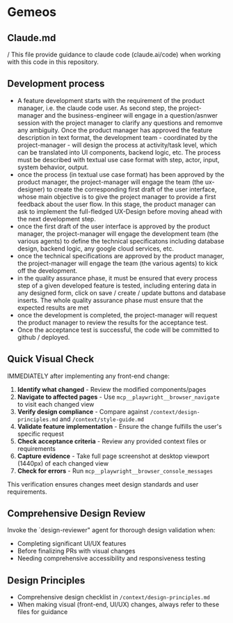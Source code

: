 # Gemeos

## Claude.md
/
This file provide guidance to claude code (claude.ai/code) when working with this code in this repository. 

## Development process
- A feature development starts with the requirement of the product manager, i.e. the claude code user. As second step, the project-manager and the business-engineer will engage in a question/asnwer session with the project manager to clarify any questions and remomve any ambiguity. Once the product manager has approved the feature description in text format, the development team - coordinated by the project-manager - will design the process at activity/task level, which can be translated into UI components, backend logic, etc. The process must be described with textual use case format with step, actor, input, system behavior, output. 
- once the process (in textual use case format) has been approved by the product manager, the project-manager will engage the team (the ux-designer) to create the corresponding first draft of the user interface, whose main objective is to give the project manager to provide a first feedback about the user flow. In this stage, the product manager can ask to implement the full-fledged UX-Design before moving ahead with the next development step. 
- once the first draft of the user interface is approved by the product manager, the project-manager will engage the development team (the various agents) to define the technical specificatons including database design, backend logic, any google cloud services, etc. 
- once the technical specifications are approved by the product manager, the project-manager will engage the team (the various agents) to kick off the development. 
- in the quality assurance phase, it must be ensured that every process step of a given developed feature is tested, including entering data in any designed form, click on save / create / update buttons and database inserts. The whole quality assurance phase must ensure that the expected results are met
- once the development is completed, the project-manager will request the product manager to review the results for the acceptance test. 
- Once the acceptance test is successful, the code will be committed to github / deployed. 

## Quick Visual Check
IMMEDIATELY after implementing any front-end change:
1. **Identify what changed** - Review the modified components/pages
2. **Navigate to affected pages** - Use `mcp__playwright__browser_navigate` to visit each changed view
3. **Verify design compliance** - Compare against `/context/design-principles.md` and `/context/style-guide.md`
4. **Validate feature implementation** - Ensure the change fulfills the user's specific request
5. **Check acceptance criteria** - Review any provided context files or requirements
6. **Capture evidence** - Take full page screenshot at desktop viewport (1440px) of each changed view
7. **Check for errors** - Run `mcp__playwright__browser_console_messages`

This verification ensures changes meet design standards and user requirements.

## Comprehensive Design Review
Invoke the `design-reviewer" agent for thorough design validation when:
- Completing significant UI/UX features
- Before finalizing PRs with visual changes
- Needing comprehensive accessibility and responsiveness testing

## Design Principles
- Comprehensive design checklist in `/context/design-principles.md`
- When making visual (front-end, UI/UX) changes, always refer to these files for guidance


